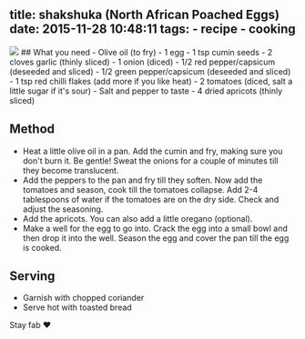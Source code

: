title: shakshuka (North African Poached Eggs)
date: 2015-11-28 10:48:11
tags: 
	- recipe
	- cooking
---
<img src="https://36.media.tumblr.com/be5eb256a8f17f117d02637941e6987c/tumblr_nyquoc1FcI1upui14o1_540.jpg" />
## What you need
- Olive oil (to fry)
- 1 egg
- 1 tsp cumin seeds
- 2 cloves garlic (thinly sliced)
- 1 onion (diced)
- 1/2 red pepper/capsicum  (deseeded and sliced)
- 1/2 green pepper/capsicum  (deseeded and sliced)
- 1 tsp red chilli flakes (add more if you like heat)
- 2 tomatoes (diced, salt a little sugar if it's sour)
- Salt and pepper to taste
- 4 dried apricots (thinly sliced)

## Method
- Heat a little olive oil in a pan. Add the cumin and fry, making sure you don't burn it. Be gentle! Sweat the onions for a couple of minutes till they become translucent.
- Add the peppers to the pan and fry till they soften. Now add the tomatoes and season, cook till the tomatoes collapse. Add 2-4 tablespoons of water if the tomatoes are on the dry side. Check and adjust the seasoning.
- Add the apricots. You can also add a little oregano (optional).
- Make a well for the egg to go into. Crack the egg into a small bowl and then drop it into the well. Season the egg and cover the pan till the egg is cooked.

## Serving 
- Garnish with chopped coriander
- Serve hot with toasted bread

Stay fab ♥